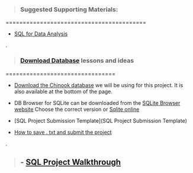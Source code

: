 


> ### Suggested Supporting Materials:


=========================================


- [ SQL for Data Analysis](https://github.com/nancyalaswad90/nancyalaswad90/blob/master/Certification%20as%20Oracle%20developer%20professional%20.md)



.


> ### [Download Database](https://learn.udacity.com/nanodegrees/nd098-mcit/parts/cd0023/lessons/ls0527/concepts/f9b933c4-678b-47e2-b624-0531e18a21e6) lessons and ideas 


================================


- [Download the Chinook database](https://video.udacity-data.com/topher/2021/March/6053d783_chinook-db/chinook-db.zip) we will be using for this project. It is also available at the bottom of the page.




- DB Browser for SQLite can be downloaded from the [SQLite Browser website](https://sqlitebrowser.org/dl/) Choose the correct version or [Sqlite online](https://sqliteonline.com/)




- [SQL Project Submission Template](SQL Project Submission Template)





- [How to save . txt  and submit the project](https://www.youtube.com/watch?v=q_uWT4YYbek)



.


> ## - [SQL Project Walkthrough](https://www.youtube.com/watch?v=sO1I4ddw4jI)
